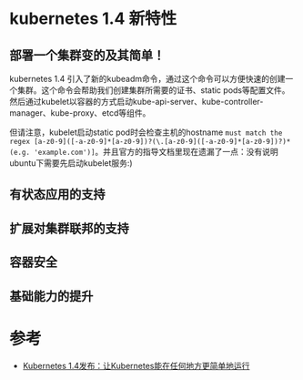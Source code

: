 
# kubernetes 1.4 新特性

## 部署一个集群变的及其简单！

kubernetes 1.4 引入了新的kubeadm命令，通过这个命令可以方便快速的创建一个集群。这个命令会帮助我们创建集群所需要的证书、static pods等配置文件。然后通过kubelet以容器的方式启动kube-api-server、kube-controller-manager、kube-proxy、etcd等组件。

但请注意，kubelet启动static pod时会检查主机的hostname `must match the regex [a-z0-9]([-a-z0-9]*[a-z0-9])?(\.[a-z0-9]([-a-z0-9]*[a-z0-9])?)* (e.g. 'example.com')]`。并且官方的指导文档里现在遗漏了一点：没有说明ubuntu下需要先启动kubelet服务:)

## 有状态应用的支持

## 扩展对集群联邦的支持

## 容器安全

## 基础能力的提升


# 参考
* [
Kubernetes 1.4发布：让Kubernetes能在任何地方更简单地运行](http://dockone.io/article/1717)

